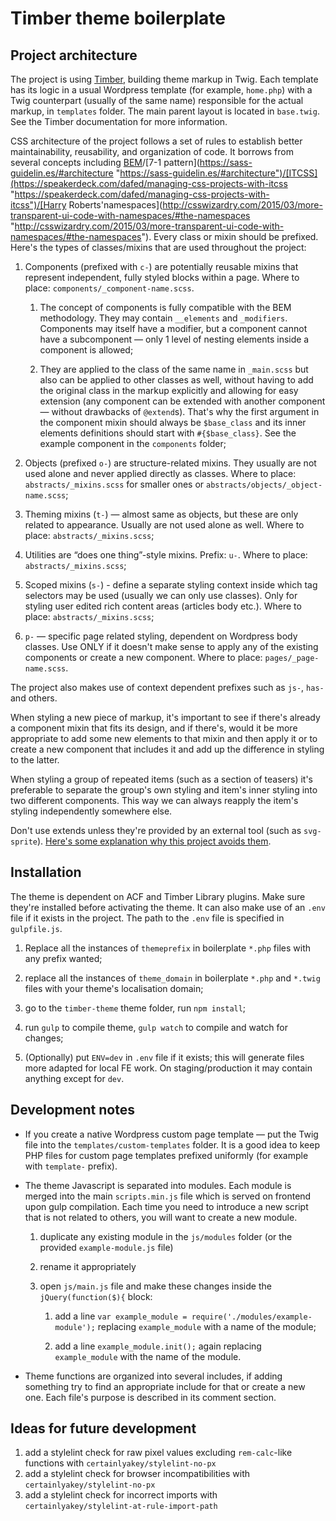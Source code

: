 Timber theme boilerplate
======================

Project architecture
---------------

The project is using [Timber](http://timber.github.io/timber/ "http://timber.github.io/timber/"), building theme markup in Twig. Each template has its logic in a usual Wordpress template (for example, `home.php`) with a Twig counterpart (usually of the same name) responsible for the actual markup, in `templates` folder. The main parent layout is located in `base.twig`. See the Timber documentation for more information.

CSS architecture of the project follows a set of rules to establish better maintainability, reusability, and organization of code. It borrows from several concepts including [BEM](https://bem.info "https://bem.info")/[7-1 pattern](https://sass-guidelin.es/#architecture "https://sass-guidelin.es/#architecture")/[ITCSS](https://speakerdeck.com/dafed/managing-css-projects-with-itcss "https://speakerdeck.com/dafed/managing-css-projects-with-itcss")/[Harry Roberts'namespaces](http://csswizardry.com/2015/03/more-transparent-ui-code-with-namespaces/#the-namespaces "http://csswizardry.com/2015/03/more-transparent-ui-code-with-namespaces/#the-namespaces").
Every class or mixin should be prefixed. Here's the types of classes/mixins that are used throughout the project:

1. Components (prefixed with `c-`) are potentially reusable mixins that represent independent, fully styled blocks within a page. Where to place: `components/_component-name.scss`.

    1. The concept of components is fully compatible with the BEM methodology. They may contain `__elements` and `_modifiers`. Components may itself have a modifier, but a component cannot have a subcomponent — only 1 level of nesting elements inside a component is allowed;

    2. They are applied to the class of the same name in `_main.scss` but also can be applied to other classes as well, without having to add the original class in the markup explicitly and allowing for easy extension (any component can be extended with another component — without drawbacks of `@extend`s). That's why the first argument in the component mixin should always be `$base_class` and its inner elements definitions should start with `#{$base_class}`. See the example component in the `components` folder;

2. Objects (prefixed `o-`) are structure-related mixins. They usually are not used alone and never applied directly as classes. Where to place: `abstracts/_mixins.scss` for smaller ones or `abstracts/objects/_object-name.scss`;

3. Theming mixins (`t-`) — almost same as objects, but these are only related to appearance. Usually are not used alone as well. Where to place: `abstracts/_mixins.scss`;

4. Utilities are “does one thing”-style mixins. Prefix: `u-`. Where to place: `abstracts/_mixins.scss`;

5. Scoped mixins (`s-`) - define a separate styling context inside which tag selectors may be used (usually we can only use classes). Only for styling user edited rich content areas (articles body etc.). Where to place: `abstracts/_mixins.scss`;

6. `p-` — specific page related styling, dependent on Wordpress body classes. Use ONLY if it doesn't make sense to apply any of the existing components or create a new component. Where to place: `pages/_page-name.scss`.

The project also makes use of context dependent prefixes such as `js-`, `has-` and others.

When styling a new piece of markup, it's important to see if there's already a component mixin that fits its design, and if there's, would it be more appropriate to add some new elements to that mixin and then apply it or to create a new component that includes it and add up the difference in styling to the latter.

When styling a group of repeated items (such as a section of teasers) it's preferable to separate the group's own styling and item's inner styling into two different components. This way we can always reapply the item's styling independently somewhere else.

Don't use extends unless they're provided by an external tool (such as `svg-sprite`). [Here's some explanation why this project avoids them](http://csswizardry.com/2016/02/mixins-better-for-performance/ "http://csswizardry.com/2016/02/mixins-better-for-performance/").


Installation
------------

The theme is dependent on ACF and Timber Library plugins. Make sure they're installed before activating the theme.
It can also make use of an `.env` file if it exists in the project. The path to the `.env` file is specified in `gulpfile.js`.

1. Replace all the instances of `themeprefix` in boilerplate `*.php` files with any prefix wanted;

2. replace all the instances of `theme_domain` in boilerplate `*.php` and `*.twig` files with your theme's localisation domain;

3. go to the `timber-theme` theme folder, run `npm install`;

4. run `gulp` to compile theme, `gulp watch` to compile and watch for changes;

5. (Optionally) put `ENV=dev` in `.env` file if it exists; this will generate files more adapted for local FE work. On staging/production it may contain anything except for `dev`.


Development notes
-----------------

- If you create a native Wordpress custom page template — put the Twig file into the `templates/custom-templates` folder. It is a good idea to keep PHP files for custom page templates prefixed uniformly (for example with `template-` prefix).

- The theme Javascript is separated into modules. Each module is merged into the main `scripts.min.js` file which is served on frontend upon gulp compilation. Each time you need to introduce a new script that is not related to others, you will want to create a new module.

    1. duplicate any existing module in the `js/modules` folder (or the provided `example-module.js` file)

    2. rename it appropriately

    3. open `js/main.js` file and make these changes inside the `jQuery(function($){` block:

        1. add a line `var example_module = require('./modules/example-module');` replacing `example_module` with a name of the module;

        2. add a line `example_module.init();` again replacing `example_module` with the name of the module.

- Theme functions are organized into several includes, if adding something try to find an appropriate include for that or create a new one. Each file's purpose is described in its comment section.


Ideas for future development
----------------------------

1. add a stylelint check for raw pixel values excluding `rem-calc`-like functions with `certainlyakey/stylelint-no-px`
2. add a stylelint check for browser incompatibilities with `certainlyakey/stylelint-no-px`
3. add a stylelint check for incorrect imports with `certainlyakey/stylelint-at-rule-import-path`
